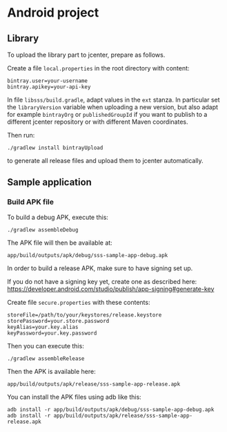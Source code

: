 # Android project

## Library

To upload the library part to jcenter, prepare as follows.

Create a file `local.properties` in the root directory with content:

    bintray.user=your-username
    bintray.apikey=your-api-key

In file `libsss/build.gradle`, adapt values in the `ext` stanza.
In particular set the `libraryVersion` variable when uploading a
new version, but also adapt for example `bintrayOrg` or `publishedGroupId`
if you want to publish to a different jcenter repository or with
different Maven coordinates.

Then run:

    ./gradlew install bintrayUpload

to generate all release files and upload them to jcenter automatically.

## Sample application

### Build APK file

To build a debug APK, execute this:

    ./gradlew assembleDebug

The APK file will then be available at:

    app/build/outputs/apk/debug/sss-sample-app-debug.apk

In order to build a release APK, make sure to have signing set up.

If you do not have a signing key yet, create one as described here:
https://developer.android.com/studio/publish/app-signing#generate-key

Create file `secure.properties` with these contents:

    storeFile=/path/to/your/keystores/release.keystore
    storePassword=your.store.password
    keyAlias=your.key.alias
    keyPassword=your.key.password

Then you can execute this:

    ./gradlew assembleRelease

Then the APK is available here:

    app/build/outputs/apk/release/sss-sample-app-release.apk

You can install the APK files using adb like this:

    adb install -r app/build/outputs/apk/debug/sss-sample-app-debug.apk
    adb install -r app/build/outputs/apk/release/sss-sample-app-release.apk
